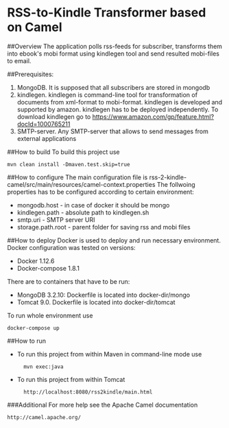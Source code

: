 RSS-to-Kindle Transformer based on Camel
========================================

##Overview
The application polls rss-feeds for subscriber, transforms them into ebook's mobi format using kindlegen tool
and send resulted mobi-files to email.


##Prerequisites:
1. MongoDB. It is supposed that all subscribers are stored in mongodb
2. kindlegen. kindlegen is command-line tool for transformation of documents from xml-format to mobi-format.
kindlegen is developed and supported by amazon.  kindlegen has to be deployed independently. To download kindlegen go to https://www.amazon.com/gp/feature.html?docId=1000765211
3. SMTP-server. Any SMTP-server that allows to send messages from external applications


##How to build
To build this project use

    mvn clean install -Dmaven.test.skip=true


##How to configure
The main configuration file is rss-2-kindle-camel/src/main/resources/camel-context.properties
The follwoing properties has to be configured according to certain environment:
* mongodb.host - in case of docker it should be mongo
* kindlegen.path - absolute path to kindlegen.sh 
* smtp.uri - SMTP server URI
* storage.path.root - parent folder for saving rss and mobi files 


##How to deploy
Docker is used to deploy and run necessary environment. 
Docker configuration was tested on versions:
* Docker 1.12.6
* Docker-compose 1.8.1

There are to containers that have to be run: 
* MongoDB 3.2.10: Dockerfile is located into docker-dir/mongo 
* Tomcat 9.0. Dockerfile is located into docker-dir/tomcat

To run whole environment use

    docker-compose up 

    
##How to run
* To run this project from within Maven in command-line mode use

        mvn exec:java


* To run this project from within Tomcat

        http://localhost:8080/rss2kindle/main.html


###Additional
For more help see the Apache Camel documentation

    http://camel.apache.org/

